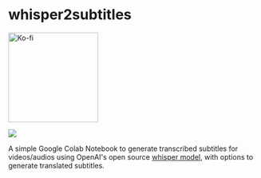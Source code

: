 # whisper2subtitles

<a href="https://ko-fi.com/ziyueli"><img src="https://storage.ko-fi.com/cdn/brandasset/kofi_button_blue.png?_gl=1*1lrplqr*_ga*MjA3NzkyMTU3Mi4xNjgxMDg2MjQw*_ga_M13FZ7VQ2C*MTY4MTA4NjI0Ni4xLjEuMTY4MTA4NzYxNi40NC4wLjA." alt="Ko-fi" width="180px"></a>

[![](https://colab.research.google.com/assets/colab-badge.svg)](https://colab.research.google.com/github/feynlee/whisper2subtitles/blob/main/Whisper2subtitles.ipynb)

A simple Google Colab Notebook to generate transcribed subtitles for videos/audios using OpenAI's open source [whisper model](https://github.com/openai/whisper), with options to generate translated subtitles.
